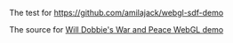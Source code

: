 The test for https://github.com/amilajack/webgl-sdf-demo

The source for [Will Dobbie's War and Peace WebGL demo](http://wdobbie.com/post/war-and-peace-and-webgl/)